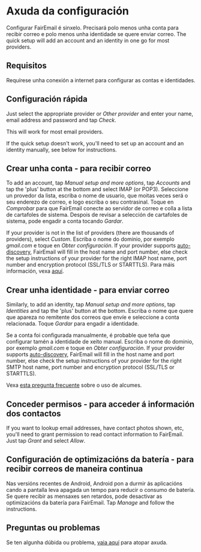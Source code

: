 # Axuda da configuración

Configurar FairEmail é sinxelo. Precisará polo menos unha conta para recibir correo e polo menos unha identidade se quere enviar correo. The quick setup will add an account and an identity in one go for most providers.

## Requisitos

Requírese unha conexión a internet para configurar as contas e identidades.

## Configuración rápida

Just select the appropriate provider or *Other provider* and enter your name, email address and password and tap *Check*.

This will work for most email providers.

If the quick setup doesn't work, you'll need to set up an account and an identity manually, see below for instructions.

## Crear unha conta - para recibir correo

To add an account, tap *Manual setup and more options*, tap *Accounts* and tap the 'plus' button at the bottom and select IMAP (or POP3). Seleccione un provedor da lista, escriba o nome de usuario, que moitas veces será o seu enderezo de correo, e logo escriba o seu contrasinal. Toque en *Comprobar* para que FairEmail conecte ao servidor de correo e colla a lista de cartafoles de sistema. Despois de revisar a selección de cartafoles de sistema, pode engadir a conta tocando *Gardar*.

If your provider is not in the list of providers (there are thousands of providers), select *Custom*. Escriba o nome do dominio, por exemplo *gmail.com* e toque en *Obter configuración*. If your provider supports [auto-discovery](https://tools.ietf.org/html/rfc6186), FairEmail will fill in the host name and port number, else check the setup instructions of your provider for the right IMAP host name, port number and encryption protocol (SSL/TLS or STARTTLS). Para máis información, vexa [aquí](https://github.com/M66B/FairEmail/blob/master/FAQ.md#authorizing-accounts).

## Crear unha identidade - para enviar correo

Similarly, to add an identity, tap *Manual setup and more options*, tap *Identities* and tap the 'plus' button at the bottom. Escriba o nome que quere que apareza no remitente dos correos que envíe e seleccione a conta relacionada. Toque *Gardar* para engadir a identidade.

Se a conta foi configurada manualmente, é probable que teña que configurar tamén a identidade de xeito manual. Escriba o nome do dominio, por exemplo *gmail.com* e toque en *Obter configuración*. If your provider supports [auto-discovery](https://tools.ietf.org/html/rfc6186), FairEmail will fill in the host name and port number, else check the setup instructions of your provider for the right SMTP host name, port number and encryption protocol (SSL/TLS or STARTTLS).

Vexa [esta pregunta frecuente](https://github.com/M66B/FairEmail/blob/master/FAQ.md#FAQ9) sobre o uso de alcumes.

## Conceder permisos - para acceder á información dos contactos

If you want to lookup email addresses, have contact photos shown, etc, you'll need to grant permission to read contact information to FairEmail. Just tap *Grant* and select *Allow*.

## Configuración de optimizacións da batería - para recibir correos de maneira continua

Nas versións recentes de Android, Android pon a durmir ás aplicacións cando a pantalla leva apagada un tempo para reducir o consumo de batería. Se quere recibir as mensaxes sen retardos, pode desactivar as optimizacións da batería para FairEmail. Tap *Manage* and follow the instructions.

## Preguntas ou problemas

Se ten algunha dúbida ou problema, [vaia aquí](https://github.com/M66B/FairEmail/blob/master/FAQ.md) para atopar axuda.